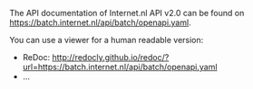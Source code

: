 The API documentation of Internet.nl API v2.0 can be found on https://batch.internet.nl/api/batch/openapi.yaml. 

You can use a viewer for a human readable version:
- ReDoc: http://redocly.github.io/redoc/?url=https://batch.internet.nl/api/batch/openapi.yaml
- ...
